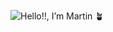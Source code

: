 
![Hello!!, I’m Martin 🪴](https://github.com/user-attachments/assets/c4cbab35-2cb5-4a33-b848-5ae8d20b971f)


<!--
**dev-martin02/dev-martin02** is a ✨ _special_ ✨ repository because its `README.md` (this file) appears on your GitHub profile.

Here are some ideas to get you started:

- 🔭 I’m currently working on ...
- 🌱 I’m currently learning ...
- 👯 I’m looking to collaborate on ...
- 🤔 I’m looking for help with ...
- 💬 Ask me about ...
- 📫 How to reach me: ...
- 😄 Pronouns: ...
- ⚡ Fun fact: ...
-->
